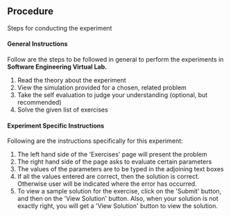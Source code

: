 ## Procedure

Steps for conducting the experiment

#### **General Instructions**

Follow are the steps to be followed in general to perform the experiments in **Software Engineering Virtual Lab.**

1. Read the theory about the experiment
2. View the simulation provided for a chosen, related problem
3. Take the self evaluation to judge your understanding (optional, but recommended)
4. Solve the given list of exercises


#### **Experiment Specific Instructions**
Following are the instructions specifically for this experiment:

1. The left hand side of the 'Exercises' page will present the problem
2. The right hand side of the page asks to evaluate certain parameters
3. The values of the parameters are to be typed in the adjoining text boxes
4. If all the values entered are correct, then the solution is correct. Otherwise user will be indicated where the error has occurred.
5. To view a sample solution for the exercise, click on the 'Submit' button, and then on the 'View Solution' button.
Also, when your solution is not exactly right, you will get a 'View Solution' button to view the solution.